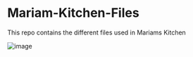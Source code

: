 # Mariam-Kitchen-Files
This repo contains the different files used in Mariams Kitchen

![image](https://user-images.githubusercontent.com/84993649/179485058-08ea0438-cd2e-47b3-81c6-32bd40d9b5e5.png)
